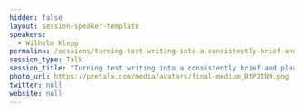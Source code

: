 ```yaml
---
hidden: false
layout: session-speaker-template
speakers: 
  - Wilhelm Klopp
permalink: /sessions/turning-test-writing-into-a-consistently-brief-and-pleasant-experience/
session_type: Talk
session_title: "Turning test writing into a consistently brief and pleasant experience"
photo_url: https://pretalx.com/media/avatars/final-medium_BtP2IN9.png
twitter: null
website: null
---
```


